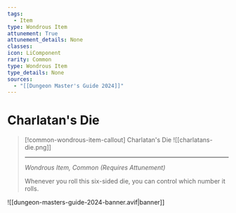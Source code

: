 ```yaml
---
tags:
  - Item
type: Wondrous Item
attunement: True
attunement_details: None
classes:
icon: LiComponent
rarity: Common
type: Wondrous Item
type_details: None
sources: 
  - "[[Dungeon Master's Guide 2024]]"
---
```

# Charlatan's Die
>[!common-wondrous-item-callout] Charlatan's Die
>![[charlatans-die.png]]
>
>- - -
>_Wondrous Item, Common (Requires Attunement)_
>
>Whenever you roll this six-sided die, you can control which number it rolls.
>


![[dungeon-masters-guide-2024-banner.avif|banner]]